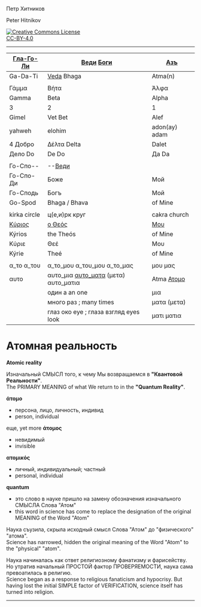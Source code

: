 Петр Хитников

Peter Hitnikov

[CC-BY-4.0]: http://creativecommons.org/licenses/by/4.0/ "{rel='license'}"

[CC-BY-4.0_png]: https://i.creativecommons.org/l/by/4.0/88x31.png

[![Creative Commons License][CC-BY-4.0_png]][CC-BY-4.0]<br/>[CC-BY-4.0][]

---

| [Гла-Го-Ли][Go-Spod] | [Веди][Veda] [Боги][Bhaga] | [Азъ][Atma] |
|---|---|---|
| Ga-Da-Ti | [Veda][Veda] Bhaga | Atma(n) |
| |
| Γάμμα | Βήτα | Άλφα |
| Gamma | Beta | Alpha |
| 3 | 2 | 1 |
| Gimel | Vet Bet | Alef |
| yahweh | elohim | adon(ay) adam |
| 4 Добро | Δέλτα Delta | Dalet |
| Дело Do | De Do | Да Da |
| |
| Го-Спо-- | --[Веди][Veda] | |
| Го-Спо-Ди | Боже | Мой |
| Го-Сподь | Богъ | Мой |
| Go-Spod | Bhaga / Bhava | of Mine |
| |
| kirkа circle | ц(е,и)рк круг | cakra church |
| [Κύριος][Go-Spod] | [ο Θεός][Bhaga] | [Μου][Atma] |
| Kýrios | the Theós | of Mine |
| Κύριε | Θεέ | Μου |
| Kýrie | Theé | of Mine |
| |
| α_το α_του | α_το_μου α_του_μου α_το_μας | μου μας |
| αυτο | αυτο_μια [αυτο_ματα][Atom] (μετα) αυτο_ματια | Atma [Ατομο][Atom] |
| | один a an one | μια |
| | много раз ; many times | ματα (μετα) |
| | глаз око eye ; глаза взгляд eyes look | ματι ματια |

# Атомная реальность
**Atomic reality**

Изначальный СМЫСЛ того, к чему Мы возвращаемся в **"Квантовой Реальности"**.  
The PRIMARY MEANING of what We return to in the **"Quantum Reality"**.

**άτομο**
- персона, лицо, личность, индивид
- person, individual

еще, yet more
**άτομος**
- невидимый  
- invisible

**ατομικός**
- личный, индивидуальный; частный
- personal, individual

**quantum**
- это слово в науке пришло на замену обозначения изначального СМЫСЛА Слова "Атом"  
- this word in science has come to replace the designation of the original MEANING of the Word "Atom"

Наука съузила, скрыла исходный смысл Слова "Атом" до "физического" "атома".  
Science has narrowed, hidden the original meaning of the Word "Atom" to the "physical" "atom".

Наука начиналась как ответ религиозному фанатизму и фарисейству. Но утратив начальный ПРОСТОЙ фактор ПРОВЕРЯЕМОСТИ, наука сама превоатилась в религию.  
Science began as a response to religious fanaticism and hypocrisy. But having lost the initial SIMPLE factor of VERIFICATION, science itself has turned into religion.

---

[Atma]: ../1-Atma/0.md

[Bhaga]: ../2-Bhaga/0.md

[Veda]: ../2-Veda/0.md

[Go-Spod]: ../3-Go-Spod/0.md

[Atom]: ../1-Atma/atom.md
